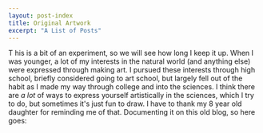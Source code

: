 ```yaml
---
layout: post-index
title: Original Artwork
excerpt: "A List of Posts"
---
```


<p>
  <span class="firstcharacter">T</span>
  his is a bit of an experiment, so we will see how long I keep it up. When I was younger, a lot of my interests in the natural world (and anything else) were expressed through making art. I pursued these interests through high school, briefly considered going to art school, but largely fell out of the habit as I made my way through college and into the sciences. I think there are <i>a lot</i> of ways to express yourself artistically in the sciences, which I try to do, but sometimes it's just fun to draw. I have to thank my 8 year old daughter for reminding me of that. Documenting it on this old blog, so here goes:    
</p>